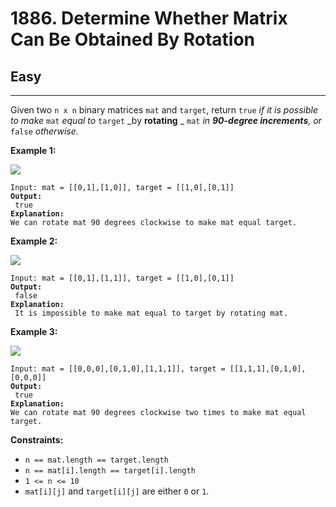 # 1886. Determine Whether Matrix Can Be Obtained By Rotation

## Easy

***

Given two `n x n` binary matrices `mat` and `target`, return `true` _if it is possible to make_ `mat` _equal to_ `target` _by **rotating** _ `mat` _in **90-degree increments**, or_ `false` _otherwise._

&#x20;

**Example 1:**

![](https://assets.leetcode.com/uploads/2021/05/20/grid3.png)

<pre><code>Input: mat = [[0,1],[1,0]], target = [[1,0],[0,1]]
<strong>Output:
</strong> true
<strong>Explanation: 
</strong>We can rotate mat 90 degrees clockwise to make mat equal target.</code></pre>

**Example 2:**

![](https://assets.leetcode.com/uploads/2021/05/20/grid4.png)

<pre><code>Input: mat = [[0,1],[1,1]], target = [[1,0],[0,1]]
<strong>Output:
</strong> false
<strong>Explanation:
</strong> It is impossible to make mat equal to target by rotating mat.</code></pre>

**Example 3:**

![](https://assets.leetcode.com/uploads/2021/05/26/grid4.png)

<pre><code>Input: mat = [[0,0,0],[0,1,0],[1,1,1]], target = [[1,1,1],[0,1,0],[0,0,0]]
<strong>Output:
</strong> true
<strong>Explanation: 
</strong>We can rotate mat 90 degrees clockwise two times to make mat equal target.</code></pre>

&#x20;

**Constraints:**

* `n == mat.length == target.length`
* `n == mat[i].length == target[i].length`
* `1 <= n <= 10`
* `mat[i][j]` and `target[i][j]` are either `0` or `1`.
